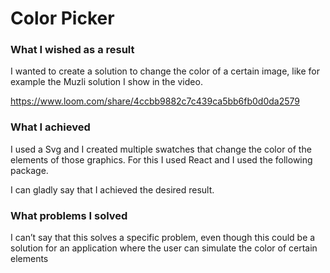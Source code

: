 # Color Picker

### What I wished as a result
I wanted to create a solution to change the color of a certain image, like for example the Muzli solution I show in the video.

https://www.loom.com/share/4ccbb9882c7c439ca5bb6fb0d0da2579



### What I achieved
I used a Svg and I created multiple swatches that change the color of the elements of those graphics. For this I used React and I used the following package.

I can gladly say that I achieved the desired result.



### What problems I solved
I can’t say that this solves a specific problem, even though this could be a solution for an application where the user can simulate the color of certain elements

